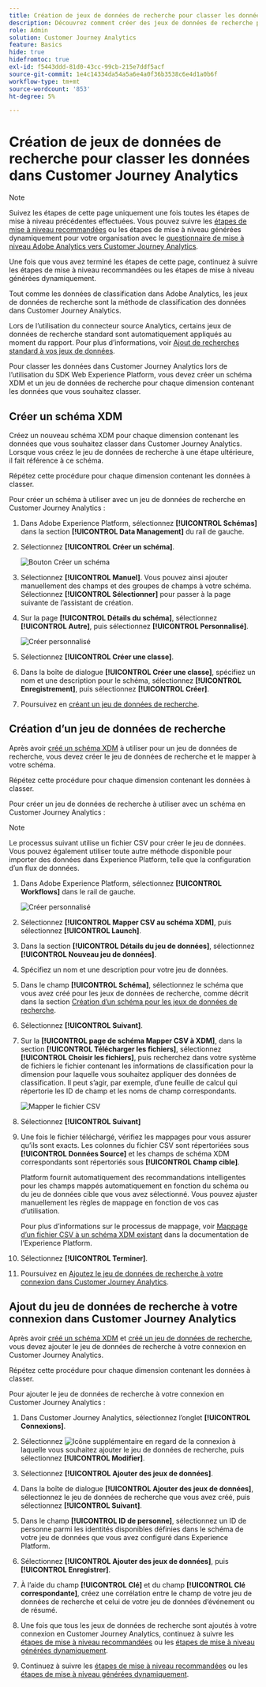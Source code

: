 ```yaml
---
title: Création de jeux de données de recherche pour classer les données dans Customer Journey Analytics
description: Découvrez comment créer des jeux de données de recherche pour classer les données dans Customer Journey Analytics
role: Admin
solution: Customer Journey Analytics
feature: Basics
hide: true
hidefromtoc: true
exl-id: f5443ddd-81d0-43cc-99cb-215e7ddf5acf
source-git-commit: 1e4c14334da54a5a6e4a0f36b3538c6e4d1a0b6f
workflow-type: tm+mt
source-wordcount: '853'
ht-degree: 5%

---
```


# Création de jeux de données de recherche pour classer les données dans Customer Journey Analytics

>[!NOTE]
> 
>Suivez les étapes de cette page uniquement une fois toutes les étapes de mise à niveau précédentes effectuées. Vous pouvez suivre les [étapes de mise à niveau recommandées](/help/getting-started/cja-upgrade/cja-upgrade-recommendations.md#recommended-upgrade-steps-for-most-organizations) ou les étapes de mise à niveau générées dynamiquement pour votre organisation avec le [questionnaire de mise à niveau Adobe Analytics vers Customer Journey Analytics](https://gigazelle.github.io/cja-ttv/).
>
>Une fois que vous avez terminé les étapes de cette page, continuez à suivre les étapes de mise à niveau recommandées ou les étapes de mise à niveau générées dynamiquement.

Tout comme les données de classification dans Adobe Analytics, les jeux de données de recherche sont la méthode de classification des données dans Customer Journey Analytics.

Lors de l’utilisation du connecteur source Analytics, certains jeux de données de recherche standard sont automatiquement appliqués au moment du rapport. Pour plus d’informations, voir [Ajout de recherches standard à vos jeux de données](/help/connections/standard-lookups.md).

Pour classer les données dans Customer Journey Analytics lors de l’utilisation du SDK Web Experience Platform, vous devez créer un schéma XDM et un jeu de données de recherche pour chaque dimension contenant les données que vous souhaitez classer.

## Créer un schéma XDM

Créez un nouveau schéma XDM pour chaque dimension contenant les données que vous souhaitez classer dans Customer Journey Analytics. Lorsque vous créez le jeu de données de recherche à une étape ultérieure, il fait référence à ce schéma.

Répétez cette procédure pour chaque dimension contenant les données à classer.

Pour créer un schéma à utiliser avec un jeu de données de recherche en Customer Journey Analytics :

1. Dans Adobe Experience Platform, sélectionnez **[!UICONTROL Schémas]** dans la section **[!UICONTROL Data Management]** du rail de gauche.

1. Sélectionnez **[!UICONTROL Créer un schéma]**.

   ![Bouton Créer un schéma](assets/schema-create.png)

1. Sélectionnez **[!UICONTROL Manuel]**. Vous pouvez ainsi ajouter manuellement des champs et des groupes de champs à votre schéma. Sélectionnez **[!UICONTROL Sélectionner]** pour passer à la page suivante de l’assistant de création.

1. Sur la page **[!UICONTROL Détails du schéma]**, sélectionnez **[!UICONTROL Autre]**, puis sélectionnez **[!UICONTROL Personnalisé]**.

   ![Créer personnalisé](assets/schema-custom.png)

1. Sélectionnez **[!UICONTROL Créer une classe]**.

   <!-- add screenshot -->

1. Dans la boîte de dialogue **[!UICONTROL Créer une classe]**, spécifiez un nom et une description pour le schéma, sélectionnez **[!UICONTROL Enregistrement]**, puis sélectionnez **[!UICONTROL Créer]**.

1. Poursuivez en [créant un jeu de données de recherche](#create-a-lookup-dataset).

## Création d’un jeu de données de recherche

Après avoir [créé un schéma XDM](#create-an-xdm-schema-for-lookup-datasets) à utiliser pour un jeu de données de recherche, vous devez créer le jeu de données de recherche et le mapper à votre schéma.

Répétez cette procédure pour chaque dimension contenant les données à classer.

Pour créer un jeu de données de recherche à utiliser avec un schéma en Customer Journey Analytics :

>[!NOTE]
>
>Le processus suivant utilise un fichier CSV pour créer le jeu de données. Vous pouvez également utiliser toute autre méthode disponible pour importer des données dans Experience Platform, telle que la configuration d’un flux de données.

1. Dans Adobe Experience Platform, sélectionnez **[!UICONTROL Workflows]** dans le rail de gauche.

   ![Créer personnalisé](assets/lookup-dataset-workflows.png)

1. Sélectionnez **[!UICONTROL Mapper CSV au schéma XDM]**, puis sélectionnez **[!UICONTROL Launch]**.

1. Dans la section **[!UICONTROL Détails du jeu de données]**, sélectionnez **[!UICONTROL Nouveau jeu de données]**.

1. Spécifiez un nom et une description pour votre jeu de données.

1. Dans le champ **[!UICONTROL Schéma]**, sélectionnez le schéma que vous avez créé pour les jeux de données de recherche, comme décrit dans la section [Création d’un schéma pour les jeux de données de recherche](#create-a-schema-for-lookup-datasets).

1. Sélectionnez **[!UICONTROL Suivant]**.

1. Sur la **[!UICONTROL page de schéma Mapper CSV à XDM]**, dans la section **[!UICONTROL Télécharger les fichiers]**, sélectionnez **[!UICONTROL Choisir les fichiers]**, puis recherchez dans votre système de fichiers le fichier contenant les informations de classification pour la dimension pour laquelle vous souhaitez appliquer des données de classification. Il peut s’agir, par exemple, d’une feuille de calcul qui répertorie les ID de champ et les noms de champ correspondants. <!-- correct? How can I better explain what this file is?-->

   ![Mapper le fichier CSV](assets/lookup-map-csv.png)

1. Sélectionnez **[!UICONTROL Suivant]**

1. Une fois le fichier téléchargé, vérifiez les mappages pour vous assurer qu’ils sont exacts. Les colonnes du fichier CSV sont répertoriées sous **[!UICONTROL Données Source]** et les champs de schéma XDM correspondants sont répertoriés sous **[!UICONTROL Champ cible]**.

   Platform fournit automatiquement des recommandations intelligentes pour les champs mappés automatiquement en fonction du schéma ou du jeu de données cible que vous avez sélectionné. Vous pouvez ajuster manuellement les règles de mappage en fonction de vos cas d’utilisation.

   Pour plus d’informations sur le processus de mappage, voir [Mappage d’un fichier CSV à un schéma XDM existant](https://experienceleague.adobe.com/en/docs/experience-platform/ingestion/tutorials/map-csv/existing-schema) dans la documentation de l’Experience Platform.

1. Sélectionnez **[!UICONTROL Terminer]**.

1. Poursuivez en [Ajoutez le jeu de données de recherche à votre connexion dans Customer Journey Analytics](#add-the-lookup-dataset-to-your-connection-in-customer-journey-analytics).

## Ajout du jeu de données de recherche à votre connexion dans Customer Journey Analytics

Après avoir [créé un schéma XDM](#create-an-xdm-schema-for-lookup-datasets) et [créé un jeu de données de recherche](#create-a-lookup-dataset), vous devez ajouter le jeu de données de recherche à votre connexion en Customer Journey Analytics.

Répétez cette procédure pour chaque dimension contenant les données à classer.

Pour ajouter le jeu de données de recherche à votre connexion en Customer Journey Analytics :

1. Dans Customer Journey Analytics, sélectionnez l’onglet **[!UICONTROL Connexions]**.

1. Sélectionnez ![Icône supplémentaire](assets/More.svg) en regard de la connexion à laquelle vous souhaitez ajouter le jeu de données de recherche, puis sélectionnez **[!UICONTROL Modifier]**.

   <!-- add screenshot -->

1. Sélectionnez **[!UICONTROL Ajouter des jeux de données]**.

1. Dans la boîte de dialogue **[!UICONTROL Ajouter des jeux de données]**, sélectionnez le jeu de données de recherche que vous avez créé, puis sélectionnez **[!UICONTROL Suivant]**.

1. Dans le champ **[!UICONTROL ID de personne]**, sélectionnez un ID de personne parmi les identités disponibles définies dans le schéma de votre jeu de données que vous avez configuré dans Experience Platform. <!-- fill out other fields? -->

1. Sélectionnez **[!UICONTROL Ajouter des jeux de données]**, puis **[!UICONTROL Enregistrer]**.

1. À l’aide du champ **[!UICONTROL Clé]** et du champ **[!UICONTROL Clé correspondante]**, créez une corrélation entre le champ de votre jeu de données de recherche et celui de votre jeu de données d’événement ou de résumé.

1. Une fois que tous les jeux de données de recherche sont ajoutés à votre connexion en Customer Journey Analytics, continuez à suivre les [étapes de mise à niveau recommandées](/help/getting-started/cja-upgrade/cja-upgrade-recommendations.md#recommended-upgrade-steps-for-most-organizations) ou les [étapes de mise à niveau générées dynamiquement](https://gigazelle.github.io/cja-ttv/).

1. Continuez à suivre les [étapes de mise à niveau recommandées](/help/getting-started/cja-upgrade/cja-upgrade-recommendations.md#recommended-upgrade-steps-for-most-organizations) ou les [ étapes de mise à niveau générées dynamiquement](https://gigazelle.github.io/cja-ttv/).

